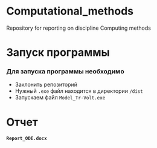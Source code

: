 # Computational_methods
 Repository for reporting on discipline Computing methods
 
 
 
 Запуск программы
=====================
 
 ### Для запуска программы необходимо 
 
 
* Заклонить репозиторий
* Нужный `.exe` файл находится в директории `/dist`
* Запускаем файл `Model_Tr-Volt.exe`
 
 
 Отчет 
=====================

#### **`Report_ODE.docx`**
